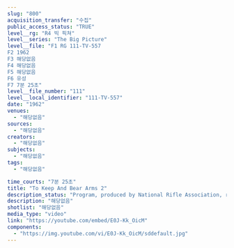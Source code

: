 ```yaml
---
slug: "800"
acquisition_transfer: "수집"
public_access_status: "TRUE"
level__rg: "R4 빅 픽쳐"
level__series: "The Big Picture"
level__file: "F1 RG 111-TV-557
F2 1962
F3 해당없음
F4 해당없음
F5 해당없음
F6 유성
F7 7분 25초"
level__file_number: "111"
level__local_identifier: "111-TV-557"
date: "1962"
venues: 
  - "해당없음"
sources: 
  - "해당없음"
creators: 
  - "해당없음"
subjects: 
  - "해당없음"
tags: 
  - "해당없음"

time_courts: "7분 25초"
title: "To Keep And Bear Arms 2"
description_status: "Program, produced by National Rifle Association, reflects the efforts that are being taken to keep title`s thought alive among Americans. Emphasizes rifle marksmanship safety."
description: "해당없음"
shotlist: "해당없음"
media_type: "video"
link: "https://youtube.com/embed/E0J-Kk_OicM"
components: 
  - "https://img.youtube.com/vi/E0J-Kk_OicM/sddefault.jpg"
---
```

